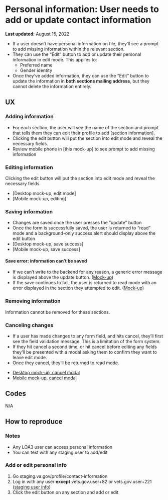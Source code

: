 # Personal information: User needs to add or update contact information
**Last updated:** August 15, 2022

- If a user doesn’t have personal information on file, they’ll see a prompt to add missing information within the relevant section.  
- They can use the “Edit” button to add or update their personal information in edit mode. This applies to:
	- Preferred name
	- Gender identity
- Once they’ve added information, they can use the “Edit” button to update the information in **both sections mailing address**, but they cannot delete the information entirely.

## UX
### Adding information
- For each section, the user will see the name of the section and prompt that tells them they can edit their profile to add [section information].
- Clicking the edit button will put the section into edit mode and reveal the necessary fields.
- Review mobile phone in [this mock-up] to see prompt to add missing information

### Editing information
Clicking the edit button will put the section into edit mode and reveal the necessary fields.
- [Desktop mock-up, edit mode]
- [Mobile mock-up, editing]

### Saving information
- Changes are saved once the user presses the “update” button
- Once the form is successfully saved, the user is returned to “read” mode and a background-only success alert should display above the edit button
- [Desktop mock-up, save success]
- [Mobile mock-up, save success]

#### Save error: information can’t be saved
* If we can’t write to the backend for any reason, a generic error message is displayed above the update button. ([Mock-up](https://www.sketch.com/s/59857eb5-d9f9-4145-99d3-d9a1de2d0655/a/kavrLvD))
* If the save continues to fail, the user is returned to read mode with an error displayed in the section they attempted to edit. ([Mock-up](https://www.sketch.com/s/59857eb5-d9f9-4145-99d3-d9a1de2d0655/a/Omrvwym))

### Removing information
Information cannot be removed for these sections.

### Canceling changes
* If a user has made changes to any form field, and hits cancel, they’ll first see the field validation message. This is a limitation of the form system.
* If they hit cancel a second time, or hit cancel before editing any fields they’ll be presented with a modal asking them to confirm they want to leave edit mode.
* Once they cancel, they’ll be returned to read mode.
- [Desktop mock-up, cancel modal](https://www.sketch.com/s/59857eb5-d9f9-4145-99d3-d9a1de2d0655/a/v8kxv7J)
- [Mobile mock-up, cancel modal](https://www.sketch.com/s/59857eb5-d9f9-4145-99d3-d9a1de2d0655/a/pamAp4p)

## Codes
N/A

## How to reproduce

### Notes
- Any LOA3 user can access personal information
- You can test with any staging user to add/edit

### Add or edit personal info
1. Go staging.va.gov/profile/contact-information
2. Log in with any user **except** vets.gov.user+82 or vets.gov.user+221 ([staging user info](https://github.com/department-of-veterans-affairs/va.gov-team-sensitive/blob/master/Administrative/vagov-users/mvi-staging-users.csv))
3. Click the edit button on any section and add or edit
